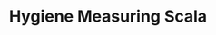 ---
layout: article
title: Hygiene Measuring Scala
description: 
  - This template shows the current hygiene status of the production.
lang: en
weight: 650
isDraft: false
ref: Measuring_Scala
category:
  - Food
  - Production
  - Hygiene
image: Measuring_Scala_EN.png
download: Measuring_Scala_EN.pbmx
overview_description:
overview_benefits:
overview_data_sources:
---